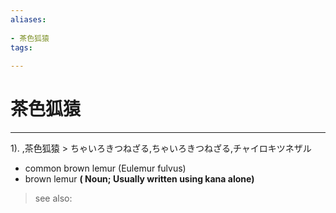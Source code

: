 ```yaml
---
aliases:
    
- 茶色狐猿
tags:
    
---
```


# 茶色狐猿
---
1).
,茶色狐猿 > ちゃいろきつねざる,ちゃいろきつねざる,チャイロキツネザル

- common brown lemur (Eulemur fulvus)
- brown lemur
**( Noun; Usually written using kana alone)**
> see also: 
            